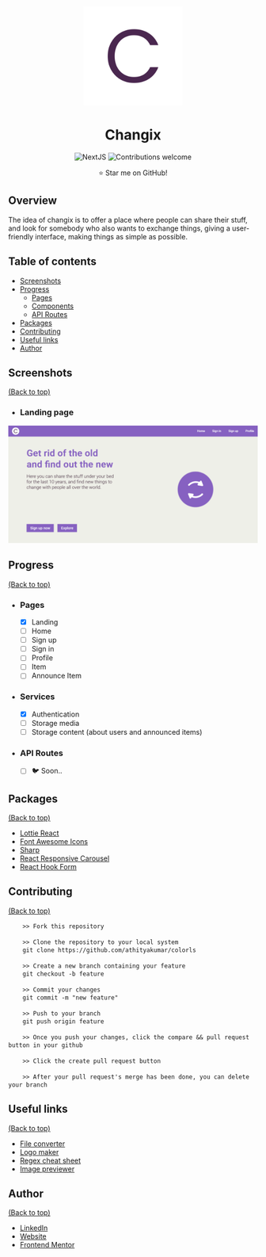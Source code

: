 <div align="center">
<img width="200" src="public/icons/logo.svg" alt="Changix"/>

# Changix

![NextJS](https://img.shields.io/badge/nextjs-v12.1.5-blue.svg)
![Contributions welcome](https://img.shields.io/badge/contributions-welcome-orange.svg)

:star: Star me on GitHub!
</div>

## Overview

The idea of changix is to offer a place where people can
share their stuff, and look for somebody who also wants to exchange things,
giving a user-friendly interface, making things as simple as possible.

## Table of contents

- [Screenshots](#screenshots)
- [Progress](#progress)
  - [Pages](#pages)
  - [Components](#components)
  - [API Routes](#api-routes)
- [Packages](#packages)
- [Contributing](#contributing)
- [Useful links](#useful-links)
- [Author](#author)

## Screenshots

[(Back to top)](#table-of-contents)

- ### Landing page
![LandingPage](public/images/landing_page.png)

## Progress

[(Back to top)](#table-of-contents)

- ### Pages
  - [x] Landing
  - [ ] Home
  - [ ] Sign up
  - [ ] Sign in
  - [ ] Profile
  - [ ] Item
  - [ ] Announce Item

- ### Services
  - [x] Authentication
  - [ ] Storage media
  - [ ] Storage content (about users and announced items)

- ### API Routes
  - [ ] :bird: Soon..

## Packages

[(Back to top)](#table-of-contents)

- [Lottie React](https://github.com/Gamote/lottie-react)
- [Font Awesome Icons](https://fontawesome.com/docs/web/use-with/react/)
- [Sharp](https://sharp.pixelplumbing.com)
- [React Responsive Carousel](https://www.npmjs.com/package/react-responsive-carousel)
- [React Hook Form](https://react-hook-form.com)

## Contributing

[(Back to top)](#table-of-contents)

```
    >> Fork this repository

    >> Clone the repository to your local system
    git clone https://github.com/athityakumar/colorls

    >> Create a new branch containing your feature
    git checkout -b feature

    >> Commit your changes
    git commit -m "new feature"

    >> Push to your branch
    git push origin feature

    >> Once you push your changes, click the compare && pull request button in your github

    >> Click the create pull request button

    >> After your pull request's merge has been done, you can delete your branch
```

## Useful links

[(Back to top)](#table-of-contents)

- [File converter](https://cloudconvert.com)
- [Logo maker](https://howtostartanllc.com/logo-maker/)
- [Regex cheat sheet](https://cheatography.com/davechild/cheat-sheets/regular-expressions/)
- [Image previewer](https://developer.mozilla.org/en-US/docs/Web/API/FileReader/readAsDataURL)

## Author

[(Back to top)](#table-of-contents)

- [LinkedIn](https://www.linkedin.com/in/romario-negreiros-8591b6214)
- [Website](https://romario-negreiros.github.io/Romario-frontend/)
- [Frontend Mentor](https://www.frontendmentor.io/profile/Romario-Negreiros)